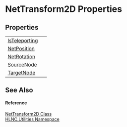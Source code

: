 # NetTransform2D Properties




## Properties
<table>
<tr>
<td><a href="P_HLNC_Utilities_NetTransform2D_IsTeleporting">IsTeleporting</a></td>
<td> </td></tr>
<tr>
<td><a href="P_HLNC_Utilities_NetTransform2D_NetPosition">NetPosition</a></td>
<td> </td></tr>
<tr>
<td><a href="P_HLNC_Utilities_NetTransform2D_NetRotation">NetRotation</a></td>
<td> </td></tr>
<tr>
<td><a href="P_HLNC_Utilities_NetTransform2D_SourceNode">SourceNode</a></td>
<td> </td></tr>
<tr>
<td><a href="P_HLNC_Utilities_NetTransform2D_TargetNode">TargetNode</a></td>
<td> </td></tr>
</table>

## See Also


#### Reference
<a href="T_HLNC_Utilities_NetTransform2D">NetTransform2D Class</a>  
<a href="N_HLNC_Utilities">HLNC.Utilities Namespace</a>  

